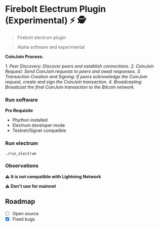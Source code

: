 # Firebolt Electrum Plugin (Experimental) ⚡ 🕵️

>Firebolt electrum plugin

>Alpha software and experimental

**CoinJoin Process:**

 *1. Peer Discovery: Discover peers and establish connections.
 2. CoinJoin Request: Send CoinJoin requests to peers and await responses.
 3. Transaction Creation and Signing: If peers acknowledge the CoinJoin request, create and sign the CoinJoin transaction.
 4.  Broadcasting: Broadcast the final CoinJoin transaction to the Bitcoin network.*

### Run software

**Pre Requisite**

- Phython installed
- Electrum developer mode
- Testnet/Signet compatible

### Run electrum

``
./run_electrum
``
### Observations

**⚠️ It is not compatible with Lightning Network**

**⚠️ Don't use for mainnet**

## Roadmap

- [ ] Open source
- [x] Fixed bugs
